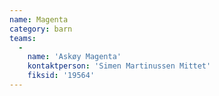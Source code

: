 ```yaml
---
name: Magenta
category: barn
teams:
  -
    name: 'Askøy Magenta'
    kontaktperson: 'Simen Martinussen Mittet'
    fiksid: '19564'
---
```


